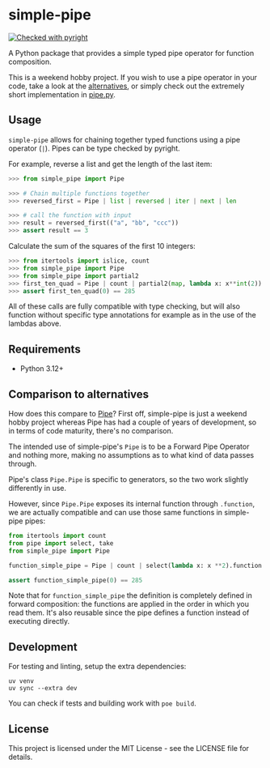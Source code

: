 # simple-pipe
[![Checked with pyright](https://microsoft.github.io/pyright/img/pyright_badge.svg)](https://microsoft.github.io/pyright/)

A Python package that provides a simple typed pipe operator for function composition.

This is a weekend hobby project. If you wish to use a pipe operator in your code, take a look at the [alternatives](#comparison-to-alternatives), or simply check out the extremely short implementation in [pipe.py](src/simple_pipe/pipe.py).

## Usage

`simple-pipe` allows for chaining together typed functions using a pipe operator (`|`). Pipes can be type checked by pyright.

For example, reverse a list and get the length of the last item:
```python
>>> from simple_pipe import Pipe

>>> # Chain multiple functions together
>>> reversed_first = Pipe | list | reversed | iter | next | len

>>> # call the function with input
>>> result = reversed_first(("a", "bb", "ccc"))
>>> assert result == 3

```

Calculate the sum of the squares of the first 10 integers:
```python
>>> from itertools import islice, count
>>> from simple_pipe import Pipe
>>> from simple_pipe import partial2
>>> first_ten_quad = Pipe | count | partial2(map, lambda x: x**int(2)) | partial2(islice, arg2=10) | sum
>>> assert first_ten_quad(0) == 285

```

All of these calls are fully compatible with type checking, but will also function without specific type annotations for example as in the use of the lambdas above.

## Requirements

- Python 3.12+

## Comparison to alternatives

How does this compare to [Pipe](https://github.com/JulienPalard/Pipe)? First off, simple-pipe is just a weekend hobby project whereas Pipe has had a couple of years of development, so in terms of code maturity, there's no comparison. 

The intended use of simple-pipe's `Pipe` is to be a Forward Pipe Operator and nothing more, making no assumptions as to what kind of data passes through. 

Pipe's class `Pipe.Pipe` is specific to generators, so the two work slightly differently in use.

However, since `Pipe.Pipe` exposes its internal function through `.function`, we are actually compatible and can use those same functions in simple-pipe pipes:

```python
from itertools import count
from pipe import select, take
from simple_pipe import Pipe

function_simple_pipe = Pipe | count | select(lambda x: x **2).function | take(10).function | sum

assert function_simple_pipe(0) == 285
```

Note that for  `function_simple_pipe` the definition is completely defined in forward composition: the functions are applied in the order in which you read them. It's also reusable since the pipe defines a function instead of executing directly. 

## Development

For testing and linting, setup the extra dependencies:
```
uv venv
uv sync --extra dev
```

You can check if tests and building work with `poe build`.

## License

This project is licensed under the MIT License - see the LICENSE file for details.
